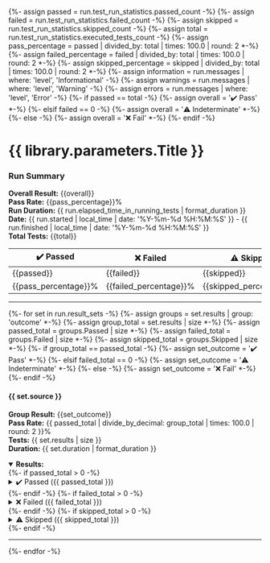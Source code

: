 {%- assign passed = run.test_run_statistics.passed_count -%}
{%- assign failed = run.test_run_statistics.failed_count -%}
{%- assign skipped = run.test_run_statistics.skipped_count -%}
{%- assign total = run.test_run_statistics.executed_tests_count -%}
{%- assign pass_percentage = passed | divided_by: total | times: 100.0 | round: 2  *-%}
{%- assign failed_percentage = failed | divided_by: total | times: 100.0 | round: 2  *-%}
{%- assign skipped_percentage = skipped | divided_by: total | times: 100.0 | round: 2  *-%}
{%- assign information =  run.messages | where: 'level', 'Informational' -%}
{%- assign warnings =  run.messages | where: 'level', 'Warning' -%}
{%- assign errors =  run.messages | where: 'level', 'Error' -%}
{%- if passed == total -%}
{%- assign overall = '✔️ Pass' *-%}
{%- elsif failed == 0 -%}
{%- assign overall = '⚠️ Indeterminate' *-%}
{%- else -%}
{%- assign overall = '❌ Fail' *-%}
{%- endif -%}
# {{ library.parameters.Title }}
### Run Summary

<p>
<strong>Overall Result:</strong> {{overall}} <br />
<strong>Pass Rate:</strong> {{pass_percentage}}% <br />
<strong>Run Duration:</strong> {{ run.elapsed_time_in_running_tests | format_duration }} <br />
<strong>Date:</strong> {{ run.started | local_time | date: '%Y-%m-%d %H:%M:%S' }} - {{ run.finished | local_time | date: '%Y-%m-%d %H:%M:%S' }} <br />
<strong>Total Tests:</strong> {{total}} <br />
</p>

<table>
<thead>
<tr>
<th>✔️ Passed</th>
<th>❌ Failed</th>
<th>⚠️ Skipped</th>
</tr>
</thead>
<tbody>
<tr>
<td>{{passed}}</td>
<td>{{failed}}</td>
<td>{{skipped}}</td>
</tr>
<tr>
<td>{{pass_percentage}}%</td>
<td>{{failed_percentage}}%</td>
<td>{{skipped_percentage}}%</td>
</tr>
</tbody>
</table>

---

{%- for set in run.result_sets -%} {%- assign groups = set.results | group: 'outcome' *-%}
{%- assign group_total = set.results | size *-%}
{%- assign passed_total = groups.Passed | size *-%}
{%- assign failed_total = groups.Failed | size *-%}
{%- assign skipped_total = groups.Skipped | size *-%}
{%- if group_total == passed_total -%}
{%- assign set_outcome = '✔️ Pass' *-%}
{%- elsif failed_total == 0 -%}
{%- assign set_outcome = '⚠️ Indeterminate' *-%}
{%- else -%}
{%- assign set_outcome = '❌ Fail' *-%}
{%- endif -%}
#### {{ set.source }}
<strong>Group Result:</strong> {{set_outcome}} <br />
<strong>Pass Rate:</strong> {{ passed_total | divide_by_decimal: group_total | times: 100.0 | round: 2 }}% <br />
<strong>Tests:</strong> {{ set.results | size }} <br />
<strong>Duration:</strong> {{ set.duration | format_duration }} <br />
<details open>
<summary><strong>Results:</strong></summary>
{%- if passed_total > 0 -%}
<details>
<summary>✔️ Passed ({{ passed_total }})</summary>
<table>
<thead>
<tr>
<th>Test</th>
<th>Duration</th>
</tr>
</thead>
<tbody>

<tr>
<td>
⚠️ Skipped for performance reasons!
</td>
<td>{{ set.duration | format_duration }}</td>
</tr>

</tbody>
</table>
</details>
{%- endif -%}
{%- if failed_total > 0 -%}
<details>
<summary>❌ Failed ({{ failed_total }})</summary>
<table>
<thead>
<tr>
<th>Test</th>
<th>Duration</th>
</tr>
</thead>
<tbody>
{%- for result in groups.Failed -%}
<tr>
<td>
<details>
<summary>
❌ {{ result.test_case.display_name }}
</summary>
Source:
<blockquote>{{- result.test_case.fully_qualified_name -}}</blockquote>
Message:
<blockquote>{{result.error_message}}</blockquote>
Stack Trace:
<blockquote>{{result.error_stack_trace}}<blockquote>
</details>
</td>
<td>{{ result.duration | format_duration }}</td>
</tr>
{%- endfor -%}
</tbody>
</table>
</details>
{%- endif -%}
{%- if skipped_total > 0 -%}
<details>
<summary>⚠️ Skipped ({{ skipped_total }})</summary>
<table>
<thead>
<tr>
<th>Test</th>
<th>Duration</th>
</tr>
</thead>
<tbody>
{%- for result in groups.Skipped -%}
<tr>
<td>
<details>
<summary>
⚠️ {{ result.test_case.display_name }}
</summary>
Source:
<blockquote>{{- result.test_case.fully_qualified_name -}}</blockquote>
</details>
</td>
<td>{{ result.duration | format_duration }}</td>
</tr>
{%- endfor -%}
</tbody>
</table>
</details>
{%- endif -%}
</details>

---

{%- endfor -%}
